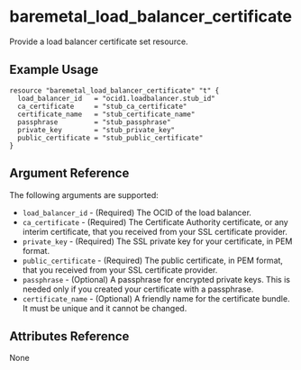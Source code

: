 # baremetal\_load\_balancer\_certificate

Provide a load balancer certificate set resource.

## Example Usage

```
resource "baremetal_load_balancer_certificate" "t" {
  load_balancer_id   = "ocid1.loadbalancer.stub_id"
  ca_certificate     = "stub_ca_certificate"
  certificate_name   = "stub_certificate_name"
  passphrase         = "stub_passphrase"
  private_key        = "stub_private_key"
  public_certificate = "stub_public_certificate"
}
```

## Argument Reference

The following arguments are supported:

* `load_balancer_id` - (Required) The OCID of the load balancer.
* `ca_certificate` - (Required) The Certificate Authority certificate, or any interim certificate, that you received from your SSL certificate provider.
* `private_key` - (Required) The SSL private key for your certificate, in PEM format.
* `public_certificate` - (Required) The public certificate, in PEM format, that you received from your SSL certificate provider.
* `passphrase` - (Optional) A passphrase for encrypted private keys. This is needed only if you created your certificate with a passphrase.
* `certificate_name` - (Optional) A friendly name for the certificate bundle. It must be unique and it cannot be changed.


## Attributes Reference
None